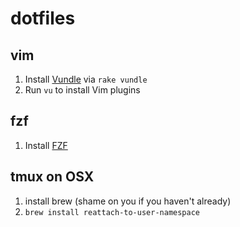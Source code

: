 # dotfiles

## vim
1. Install [Vundle](https://github.com/gmarik/Vundle.vim) via `rake vundle`
2. Run `vu` to install Vim plugins

## fzf
1. Install [FZF](https://github.com/junegunn/fzf#using-git-recommended)

## tmux on OSX
1. install brew (shame on you if you haven't already)
2. `brew install reattach-to-user-namespace`
